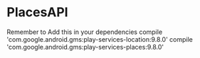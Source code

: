 # PlacesAPI
Remember to Add this in your dependencies
  compile 'com.google.android.gms:play-services-location:9.8.0'
  compile 'com.google.android.gms:play-services-places:9.8.0'
